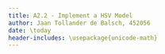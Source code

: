 ```yaml
---
title: A2.2 - Implement a HSV Model
author: Jaan Tollander de Balsch, 452056
date: \today
header-includes: \usepackage{unicode-math}
---
```

